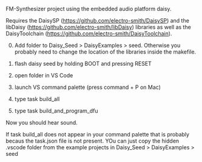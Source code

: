 FM-Synthesizer project using the embedded audio platform daisy.

Requires the DaisySP (https://github.com/electro-smith/DaisySP) and the libDaisy (https://github.com/electro-smith/libDaisy) libraries as well as the DaisyToolchain (https://github.com/electro-smith/DaisyToolchain). 

0. Add folder to Daisy_Seed > DaisyExamples > seed. Otherwise you probably need to change the location of the libraries inside the makefile.

1. flash daisy seed by holding BOOT and pressing RESET

2. open folder in VS Code

3. launch VS command palette (press command + P on Mac)

4. type task build_all

5. type task build_and_program_dfu

Now you should hear sound.

If task build_all does not appear in your command palette that is probably becaus the task.json file is not present. YOu can just copy the hidden .vscode folder from the example projects in Daisy_Seed > DaisyExamples > seed

